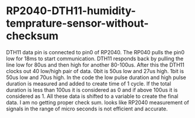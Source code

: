 # RP2040-DTH11-humidity-temprature-sensor-without-checksum
DTH11 data pin is connected to pin0 of RP2040. The RP040 pulls the pin0 low for 18ms to start communication. DTH11 responds back by pulling the line low for 80us and then high for another 80-100us. After this the DTH11 clocks out 40 low/high pair of data. 0bit is 50us low and 27us high. 1bit is 50us low and 70us high. In the code the low pulse duration and high pulse duration is measured and added to create time of 1 cycle. If the total duration is less than 100us it is considered as 0 and if above 100us it is considered as 1. All these data is shifted to a variable to create the final data. I am no getting proper check sum. looks like RP2040 measurement of signals in the range of micro seconds is not efficient and accurate. 
